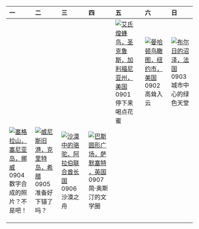 | 一                                                                                                                                                                                      | 二                                                                                                                                                                                     | 三                                                                                                                                                                                   | 四                                                                                                                                                                                      | 五                                                                                                                                                                                         | 六                                                                                                                                                                                         | 日                                                                                                                                                                                    |
|:---------------------------------------------------------------------------------------------------------------------------------------------------------------------------------------|:--------------------------------------------------------------------------------------------------------------------------------------------------------------------------------------|:------------------------------------------------------------------------------------------------------------------------------------------------------------------------------------|:---------------------------------------------------------------------------------------------------------------------------------------------------------------------------------------|:------------------------------------------------------------------------------------------------------------------------------------------------------------------------------------------|:------------------------------------------------------------------------------------------------------------------------------------------------------------------------------------------|:-------------------------------------------------------------------------------------------------------------------------------------------------------------------------------------|
|                                                                                                                                                                                        |                                                                                                                                                                                       |                                                                                                                                                                                     |                                                                                                                                                                                        | [![](https://www.bing.com/th?id=OHR.TinyHummer_ZH-CN9853929957_320x240.jpg '艾氏煌蜂鸟，圣克鲁斯，加利福尼亚州，美国')](https://www.bing.com/th?id=OHR.TinyHummer_ZH-CN9853929957_UHD.jpg)<br>0901<br>停下来喝点花蜜 | [![](https://www.bing.com/th?id=OHR.ManhattanAerial_ZH-CN0036686873_320x240.jpg '曼哈顿鸟瞰图，纽约市，美国')](https://www.bing.com/th?id=OHR.ManhattanAerial_ZH-CN0036686873_UHD.jpg)<br>0902<br>高耸入云 | [![](https://www.bing.com/th?id=OHR.BourgesMarsh_ZH-CN0505354655_320x240.jpg '布尔日的沼泽，法国')](https://www.bing.com/th?id=OHR.BourgesMarsh_ZH-CN0505354655_UHD.jpg)<br>0903<br>城市中心的绿色天堂 |
| [![](https://www.bing.com/th?id=OHR.MountSegla_ZH-CN0758615745_320x240.jpg '塞格拉山，塞尼亚岛，挪威')](https://www.bing.com/th?id=OHR.MountSegla_ZH-CN0758615745_UHD.jpg)<br>0904<br>数字合成的照片？不是吧！ | [![](https://www.bing.com/th?id=OHR.CreteHarbor_ZH-CN0937533372_320x240.jpg '威尼斯旧港，克里特岛，希腊')](https://www.bing.com/th?id=OHR.CreteHarbor_ZH-CN0937533372_UHD.jpg)<br>0905<br>准备好下锚了吗？ | [![](https://www.bing.com/th?id=OHR.CamelsAbove_ZH-CN1389810021_320x240.jpg '沙漠中的骆驼，阿拉伯联合酋长国')](https://www.bing.com/th?id=OHR.CamelsAbove_ZH-CN1389810021_UHD.jpg)<br>0906<br>沙漠之舟 | [![](https://www.bing.com/th?id=OHR.BathCircus_ZH-CN5796600786_320x240.jpg '巴斯圆形广场，萨默塞特 ，英国')](https://www.bing.com/th?id=OHR.BathCircus_ZH-CN5796600786_UHD.jpg)<br>0907<br>简·奥斯汀的文学圈 |                                                                                                                                                                                           |                                                                                                                                                                                           |                                                                                                                                                                                      |
|                                                                                                                                                                                        |                                                                                                                                                                                       |                                                                                                                                                                                     |                                                                                                                                                                                        |                                                                                                                                                                                           |                                                                                                                                                                                           |                                                                                                                                                                                      |
|                                                                                                                                                                                        |                                                                                                                                                                                       |                                                                                                                                                                                     |                                                                                                                                                                                        |                                                                                                                                                                                           |                                                                                                                                                                                           |                                                                                                                                                                                      |
|                                                                                                                                                                                        |                                                                                                                                                                                       |                                                                                                                                                                                     |                                                                                                                                                                                        |                                                                                                                                                                                           |                                                                                                                                                                                           |                                                                                                                                                                                      |
